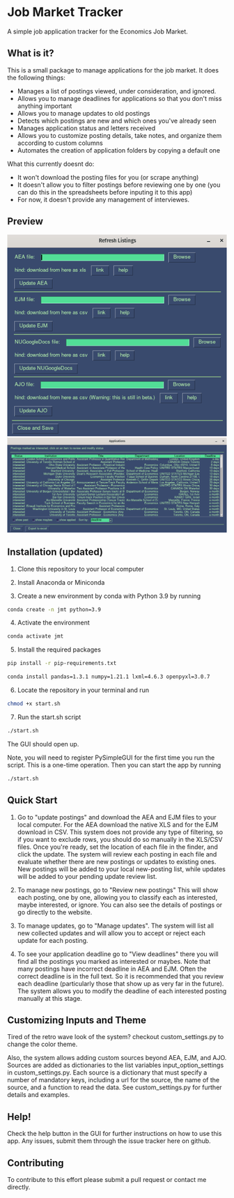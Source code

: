 # Job Market Tracker
A simple job application tracker for the Economics Job Market.

## What is it?
This is a small package to manage applications for the job market. It does the following things:
- Manages a list of postings viewed, under consideration, and ignored.
- Allows you to manage deadlines for applications so that you don't miss anything important
- Allows you to manage updates to old postings
- Detects which postings are new and which ones you've already seen
- Manages application status and letters received
- Allows you to customize posting details, take notes, and organize them according to custom columns
- Automates the creation of application folders by copying a default one

What this currently doesnt do:
- It won't download the posting files for you (or scrape anything)
- It doesn't allow you to filter postings before reviewing one by one (you can do this in the spreadsheets before inputing it to this app)
- For now, it doesn't provide any management of interviewes.


## Preview

![update listings](./static/update_overview.png)
![view deadlines](./static/deadlines_overview.png)

## Installation (updated)

1. Clone this repository to your local computer

2. Install Anaconda or Miniconda

3. Create a new environment by conda with Python 3.9 by running

```sh
conda create -n jmt python=3.9
```

4. Activate the environment

```sh
conda activate jmt
```

5. Install the required packages

```sh
pip install -r pip-requirements.txt
```

```sh
conda install pandas=1.3.1 numpy=1.21.1 lxml=4.6.3 openpyxl=3.0.7
```

6. Locate the repository in your terminal and run

```sh
chmod +x start.sh
```

7. Run the start.sh script

```sh
./start.sh
```

The GUI should open up.

Note, you will need to register PySimpleGUI for the first time you run the script. This is a one-time operation. Then you can start the app by running

```sh
./start.sh
```

## Quick Start

1) Go to "update postings" and download the AEA and EJM files to your local
computer. For the AEA download the native XLS and for the EJM download in CSV.
This system does not provide any type of filtering, so if you want to exclude
rows, you should do so manually in the XLS/CSV files. Once you're ready, set
the location of each file in the finder, and click the update. The system will
review each posting in each file and evaluate whether there are new postings or
updates to existing ones. New postings will be added to your local new-posting
list, while updates will be added to your pending update review list.

2) To manage new postings, go to "Review new postings" This will show each
posting, one by one, allowing you to classify each as interested, maybe
interested, or ignore. You can also see the details of postings or go directly
to the website.

3) To manage updates, go to "Manage updates". The system will list all new
collected updates and will allow you to accept or reject each update for each
posting.

4) To see your application deadline go to "View deadlines" there you will
find all the postings you marked as interested or maybes. Note that many postings
have incorrect deadline in AEA and EJM. Often the correct deadline is in the full text. So
it is recommended that you review each deadline (particularly those that show
up as very far in the future). The system allows you to modify the deadline of
each interested posting manually at this stage.

## Customizing Inputs and Theme

Tired of the retro wave look of the system? checkout custom_settings.py to change the color theme.

Also, the system allows adding custom sources beyond AEA, EJM, and AJO. Sources are added as
dictionaries to the list variables input_option_settings in custom_settings.py. Each source
is a dictionary that must specify a number of mandatory keys, including a url
for the source, the name of the source, and a function to read the
data. See custom_settings.py for further details and examples.

## Help!
Check the help button in the GUI for further instructions on how to use this app.
Any issues, submit them through the issue tracker here on github.

## Contributing
To contribute to this effort please submit a pull request or contact me directly.



